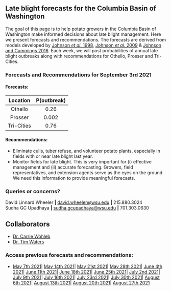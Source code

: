 ## Late blight forecasts for the Columbia Basin of Washington
The goal of this page is to help potato growers in the Columbia Basin of Washington make informed decisions about late blight management. Here we present forecasts and recommendations. The forecasts are derived from models developed by [Johnson *et al*. 1998](https://apsjournals.apsnet.org/doi/pdfplus/10.1094/PDIS.1998.82.6.642), [Johnson *et al*. 2009](https://apsjournals.apsnet.org/doi/pdfplus/10.1094/PDIS-93-3-0272) & [Johnson and Cummings 2016](https://link.springer.com/article/10.1007/s12230-016-9500-1). Each week, we will post probabilities of annual late blight outbreaks along with recommendations for Othello, Prosser and Tri-Cities.

###  Forecasts and Recommendations for September 3rd 2021
#### Forecasts:

| Location | P(outbreak) |
| :---: | :---: |
| Othello | 0.26 |
| Prosser | 0.002 |
| Tri-Cities | 0.76 |

#### Recommendations:

* Eliminate culls, tuber refuse, and volunteer potato plants, especially in fields with or near late blight last year.
* Monitor fields for late blight. This is very important for (i) effective management and (ii) accurate forecasting. Growers, field representatives, and extension agents serve as the eyes on the ground. We need this information to provide meaningful forecasts.

### Queries or concerns?
David Linnard Wheeler **|** david.wheeler@wsu.edu **|** 215.880.3024  
Sudha GC Upadhaya **|** sudha.gcupadhaya@wsu.edu **|** 701.303.0630

## Collaborators
- [Dr. Carrie Wohleb](http://potatoes.wsu.edu/personnel/wohleb/)
- [Dr. Tim Waters](http://potatoes.wsu.edu/personnel/waters/)

### Access previous forecasts and recommendations:
* [May 7th 2021](https://github.com/d-linnard/LateBlight/blob/main/Forecasts%26Recommendations/May_7_2021.md)| [May 14th 2021](https://github.com/d-linnard/LateBlight/blob/main/Forecasts%26Recommendations/May_14_2021.md)| [May 21st 2021](https://github.com/d-linnard/LateBlight/blob/main/Forecasts%26Recommendations/May_21_2021.md)| [May 28th 2021](https://github.com/d-linnard/LateBlight/blob/main/Forecasts%26Recommendations/May_28_2021.md)| [June 4th 2021](https://github.com/d-linnard/LateBlight/blob/main/Forecasts%26Recommendations/June_4_2021.md)| [June 11th 2021](https://github.com/d-linnard/LateBlight/blob/main/Forecasts%26Recommendations/June_11_2021.md)| [June 18th 2021](https://github.com/d-linnard/LateBlight/blob/main/Forecasts%26Recommendations/June_18_2021.md)| [June 25th 2021](https://github.com/d-linnard/LateBlight/blob/main/Forecasts%26Recommendations/June_25_2021.md)| [July 2nd 2021](https://github.com/d-linnard/LateBlight/blob/main/Forecasts%26Recommendations/July_2_2021.md)| [July 9th 2021](https://github.com/d-linnard/LateBlight/blob/main/Forecasts%26Recommendations/July_9_2021.md)| [July 16th 2021](https://github.com/d-linnard/LateBlight/blob/main/Forecasts%26Recommendations/July_16_2021.md)| [July 23rd 2021](https://github.com/d-linnard/LateBlight/blob/main/Forecasts%26Recommendations/July_23_2021.md)| [July 30th 2021](https://github.com/d-linnard/LateBlight/blob/main/Forecasts%26Recommendations/July_30_2021.md)| [August 6th 2021](https://github.com/d-linnard/LateBlight/blob/main/Forecasts%26Recommendations/Aug_6_2021.md)| [August 13th 2021](https://github.com/d-linnard/LateBlight/blob/main/Forecasts%26Recommendations/Aug_13_2021.md)| [August 20th 2021](https://github.com/d-linnard/LateBlight/blob/main/Forecasts%26Recommendations/Aug_20_2021.md)| [August 27th 2021](https://github.com/d-linnard/LateBlight/blob/main/Forecasts%26Recommendations/Aug_27_2021.md)
